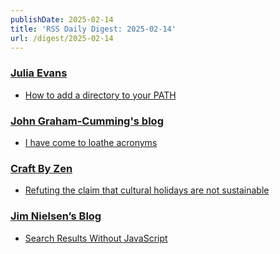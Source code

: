 ```yaml
---
publishDate: 2025-02-14
title: 'RSS Daily Digest: 2025-02-14'
url: /digest/2025-02-14
---
```


### [Julia Evans](http://jvns.ca/)

  * [How to add a directory to your PATH](https://jvns.ca/blog/2025/02/13/how-to-add-a-directory-to-your-path/)
  
### [John Graham-Cumming's blog](http://blog.jgc.org/)

  * [I have come to loathe acronyms](http://blog.jgc.org/feeds/5795781756177787948/comments/default)
  
### [Craft By Zen](https://craftbyzen.com/)

  * [Refuting the claim that cultural holidays are not sustainable](https://craftbyzen.com/blog/2025-02-13-google-calendar-claims/)
  
### [Jim Nielsen’s Blog](https://blog.jim-nielsen.com/)

  * [Search Results Without JavaScript](https://blog.jim-nielsen.com/2025/search-without-javascript/)
  
